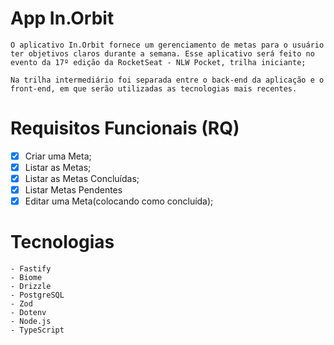 # App In.Orbit
    O aplicativo In.Orbit fornece um gerenciamento de metas para o usuário ter objetivos claros durante a semana. Esse aplicativo será feito no evento da 17º edição da RocketSeat - NLW Pocket, trilha iniciante;

    Na trilha intermediário foi separada entre o back-end da aplicação e o front-end, em que serão utilizadas as tecnologias mais recentes. 


# Requisitos Funcionais (RQ)

- [X] Criar uma Meta;
- [X] Listar as Metas;
- [X] Listar as Metas Concluídas;
- [X] Listar Metas Pendentes
- [X] Editar uma Meta(colocando como concluída);

# Tecnologias
    - Fastify
    - Biome
    - Drizzle
    - PostgreSQL
    - Zod
    - Dotenv
    - Node.js
    - TypeScript

